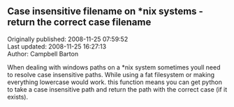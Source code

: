 ## Case insensitive filename on *nix systems - return the correct case filename  
Originally published: 2008-11-25 07:59:52  
Last updated: 2008-11-25 16:27:13  
Author: Campbell Barton  
  
When dealing with windows paths on a *nix system sometimes youll need to resolve case insensitive paths. While using a fat filesystem or making everything lowercase would work.
this function means you can get python to take a case insensitive path and return the path with the correct case (if it exists).